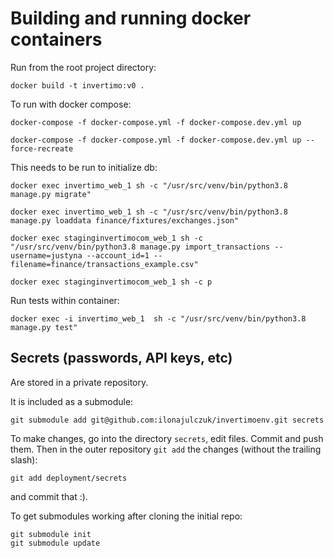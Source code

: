 # Building and running docker containers

Run from the root project directory:

```shell
docker build -t invertimo:v0 .
```
To run with docker compose:

```
docker-compose -f docker-compose.yml -f docker-compose.dev.yml up
```

```
docker-compose -f docker-compose.yml -f docker-compose.dev.yml up --force-recreate
```

This needs to be run to initialize db:

```shell
docker exec invertimo_web_1 sh -c "/usr/src/venv/bin/python3.8 manage.py migrate"

docker exec invertimo_web_1 sh -c "/usr/src/venv/bin/python3.8 manage.py loaddata finance/fixtures/exchanges.json"

docker exec staginginvertimocom_web_1 sh -c "/usr/src/venv/bin/python3.8 manage.py import_transactions --username=justyna --account_id=1 --filename=finance/transactions_example.csv"

docker exec staginginvertimocom_web_1 sh -c p
```

Run tests within container:

```shell
docker exec -i invertimo_web_1  sh -c "/usr/src/venv/bin/python3.8 manage.py test"
```

## Secrets (passwords, API keys, etc)

Are stored in a private repository.

It is included as a submodule:

```
git submodule add git@github.com:ilonajulczuk/invertimoenv.git secrets
```

To make changes, go into the directory `secrets`, edit files. Commit and push them.
Then in the outer repository `git add` the changes (without the trailing slash):

```
git add deployment/secrets
```

and commit that :).

To get submodules working after cloning the initial repo:

```
git submodule init
git submodule update
```